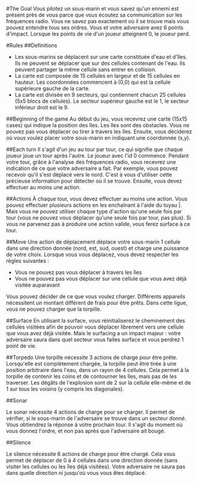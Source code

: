 ﻿#The Goal
Vous pilotez un sous-marin et vous savez qu'un ennemi est présent près de vous parce que vous écoutez sa communication sur les fréquences radio.
Vous ne savez pas exactement où il se trouve mais vous pouvez entendre tous ses ordres.
Vous et votre adversaire avez 6 points d'impact. Lorsque les points de vie d'un joueur atteignent 0, le joueur perd.

#Rules
##Definitions

- Les sous-marins se déplacent sur une carte constituée d'eau et d'îles.
	Ils ne peuvent se déplacer que sur des cellules contenant de l'eau. Ils peuvent partager la même cellule sans entrer en collision.
- La carte est composée de 15 cellules en largeur et de 15 cellules en hauteur.
	Les coordonnées commencent à (0,0) qui est la cellule supérieure gauche de la carte.
- La carte est divisée en 9 secteurs, qui contiennent chacun 25 cellules (5x5 blocs de cellules).
Le secteur supérieur gauche est le 1, le secteur inférieur droit est le 9.

##Beginning of the game
Au début du jeu, vous recevrez une carte (15x15 cases) qui indique la position des îles.
Les îles sont des obstacles.
Vous ne pouvez pas vous déplacer ou tirer à travers les îles. Ensuite, vous déciderez où vous voulez placer votre sous-marin en indiquant une coordonnée (x,y).

##Each turn
Il s'agit d'un jeu au tour par tour, ce qui signifie que chaque joueur joue un tour après l'autre.
Le joueur avec l'id 0 commence. Pendant votre tour, grâce à l'analyse des fréquences radio, vous recevrez une indication de ce que votre adversaire a fait.
Par exemple, vous pouvez recevoir qu'il s'est déplacé vers le nord.
C'est à vous d'utiliser cette précieuse information pour détecter où il se trouve.
Ensuite, vous devez effectuer au moins une action.

##Actions
À chaque tour, vous devez effectuer au moins une action.
Vous pouvez effectuer plusieurs actions en les enchaînant à l'aide du tuyau |.
Mais vous ne pouvez utiliser chaque type d'action qu'une seule fois par tour (vous ne pouvez vous déplacer qu'une seule fois par tour, pas plus).
Si vous ne parvenez pas à produire une action valide, vous ferez surface à ce tour.

##Move
Une action de déplacement déplace votre sous-marin 1 cellule dans une direction donnée (nord, est, sud, ouest) et charge une puissance de votre choix.
Lorsque vous vous déplacez, vous devez respecter les règles suivantes :
- Vous ne pouvez pas vous déplacer à travers les îles
- Vous ne pouvez pas vous déplacer sur une cellule que vous avez déjà visitée auparavant

Vous pouvez décider de ce que vous voulez charger.
Différents appareils nécessitent un montant différent de frais pour être prêts. Dans cette ligue, vous ne pouvez charger que la torpille.

##Surface
En utilisant la surface, vous réinitialiserez le cheminement des cellules visitées afin de pouvoir vous déplacer librement vers une cellule que vous avez déjà visitée.
Mais le surfacing a un impact majeur : votre adversaire saura dans quel secteur vous faites surface et vous perdrez 1 point de vie.

##Torpedo
Une torpille nécessite 3 actions de charge pour être prête. Lorsqu'elle est complètement chargée, la torpille peut être tirée à une position arbitraire dans l'eau, dans un rayon de 4 cellules.
Cela permet à la torpille de contenir les coins et de contourner les îles, mais pas de les traverser.
Les dégâts de l'explosion sont de 2 sur la cellule elle-même et de 1 sur tous les voisins (y compris les diagonales).

##Sonar

Le sonar nécessite 4 actions de charge pour se charger. Il permet de vérifier, si le sous-marin de l'adversaire se trouve dans un secteur donné.
Vous obtiendrez la réponse à votre prochain tour. Il s'agit du moment où vous donnez l'ordre, et non pas après que l'adversaire ait bougé.

##Silence

Le silence nécessite 6 actions de charge pour être chargé.
Cela vous permet de déplacer de 0 à 4 cellules dans une direction donnée (sans visiter les cellules ou les îles déjà visitées).
Votre adversaire ne saura pas dans quelle direction ni jusqu'où vous vous êtes déplacé.
